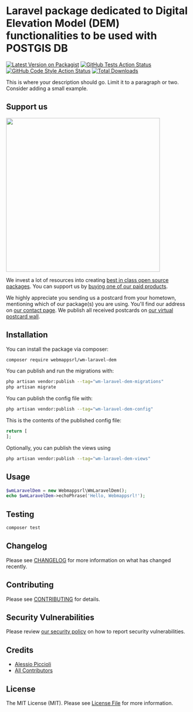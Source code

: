 # Laravel package dedicated to Digital Elevation Model (DEM) functionalities to be used with POSTGIS DB

[![Latest Version on Packagist](https://img.shields.io/packagist/v/webmappsrl/wm-laravel-dem.svg?style=flat-square)](https://packagist.org/packages/webmappsrl/wm-laravel-dem)
[![GitHub Tests Action Status](https://img.shields.io/github/actions/workflow/status/webmappsrl/wm-laravel-dem/run-tests.yml?branch=main&label=tests&style=flat-square)](https://github.com/webmappsrl/wm-laravel-dem/actions?query=workflow%3Arun-tests+branch%3Amain)
[![GitHub Code Style Action Status](https://img.shields.io/github/actions/workflow/status/webmappsrl/wm-laravel-dem/fix-php-code-style-issues.yml?branch=main&label=code%20style&style=flat-square)](https://github.com/webmappsrl/wm-laravel-dem/actions?query=workflow%3A"Fix+PHP+code+style+issues"+branch%3Amain)
[![Total Downloads](https://img.shields.io/packagist/dt/webmappsrl/wm-laravel-dem.svg?style=flat-square)](https://packagist.org/packages/webmappsrl/wm-laravel-dem)

This is where your description should go. Limit it to a paragraph or two. Consider adding a small example.

## Support us

[<img src="https://github-ads.s3.eu-central-1.amazonaws.com/wm-laravel-dem.jpg?t=1" width="419px" />](https://spatie.be/github-ad-click/wm-laravel-dem)

We invest a lot of resources into creating [best in class open source packages](https://spatie.be/open-source). You can support us by [buying one of our paid products](https://spatie.be/open-source/support-us).

We highly appreciate you sending us a postcard from your hometown, mentioning which of our package(s) you are using. You'll find our address on [our contact page](https://spatie.be/about-us). We publish all received postcards on [our virtual postcard wall](https://spatie.be/open-source/postcards).

## Installation

You can install the package via composer:

```bash
composer require webmappsrl/wm-laravel-dem
```

You can publish and run the migrations with:

```bash
php artisan vendor:publish --tag="wm-laravel-dem-migrations"
php artisan migrate
```

You can publish the config file with:

```bash
php artisan vendor:publish --tag="wm-laravel-dem-config"
```

This is the contents of the published config file:

```php
return [
];
```

Optionally, you can publish the views using

```bash
php artisan vendor:publish --tag="wm-laravel-dem-views"
```

## Usage

```php
$wmLaravelDem = new Webmappsrl\WmLaravelDem();
echo $wmLaravelDem->echoPhrase('Hello, Webmappsrl!');
```

## Testing

```bash
composer test
```

## Changelog

Please see [CHANGELOG](CHANGELOG.md) for more information on what has changed recently.

## Contributing

Please see [CONTRIBUTING](CONTRIBUTING.md) for details.

## Security Vulnerabilities

Please review [our security policy](../../security/policy) on how to report security vulnerabilities.

## Credits

- [Alessio Piccioli](https://github.com/webmappsrl)
- [All Contributors](../../contributors)

## License

The MIT License (MIT). Please see [License File](LICENSE.md) for more information.
